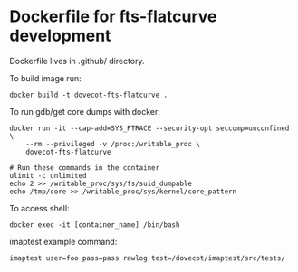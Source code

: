 # Dockerfile for fts-flatcurve development

Dockerfile lives in .github/ directory.

To build image run:
```
docker build -t dovecot-fts-flatcurve .
```

To run gdb/get core dumps with docker:
```
docker run -it --cap-add=SYS_PTRACE --security-opt seccomp=unconfined \
	--rm --privileged -v /proc:/writable_proc \
	dovecot-fts-flatcurve

# Run these commands in the container
ulimit -c unlimited
echo 2 >> /writable_proc/sys/fs/suid_dumpable
echo /tmp/core >> /writable_proc/sys/kernel/core_pattern
```

To access shell:
```
docker exec -it [container_name] /bin/bash
```

imaptest example command:
```
imaptest user=foo pass=pass rawlog test=/dovecot/imaptest/src/tests/
```
